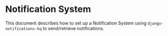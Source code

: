 # Notification System

This document describes how to set up a Notification System using `django-notifications-hq` to send/retrieve notifications.